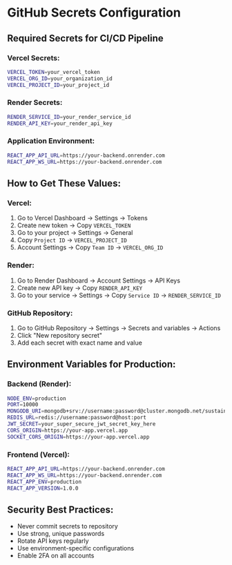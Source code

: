 # GitHub Secrets Configuration

## Required Secrets for CI/CD Pipeline

### Vercel Secrets:
```bash
VERCEL_TOKEN=your_vercel_token
VERCEL_ORG_ID=your_organization_id  
VERCEL_PROJECT_ID=your_project_id
```

### Render Secrets:
```bash
RENDER_SERVICE_ID=your_render_service_id
RENDER_API_KEY=your_render_api_key
```

### Application Environment:
```bash
REACT_APP_API_URL=https://your-backend.onrender.com
REACT_APP_WS_URL=https://your-backend.onrender.com
```

## How to Get These Values:

### Vercel:
1. Go to Vercel Dashboard → Settings → Tokens
2. Create new token → Copy `VERCEL_TOKEN`
3. Go to your project → Settings → General
4. Copy `Project ID` → `VERCEL_PROJECT_ID`
5. Account Settings → Copy `Team ID` → `VERCEL_ORG_ID`

### Render:
1. Go to Render Dashboard → Account Settings → API Keys
2. Create new API key → Copy `RENDER_API_KEY`
3. Go to your service → Settings → Copy `Service ID` → `RENDER_SERVICE_ID`

### GitHub Repository:
1. Go to GitHub Repository → Settings → Secrets and variables → Actions
2. Click "New repository secret"
3. Add each secret with exact name and value

## Environment Variables for Production:

### Backend (Render):
```bash
NODE_ENV=production
PORT=10000
MONGODB_URI=mongodb+srv://username:password@cluster.mongodb.net/sustainable
REDIS_URL=redis://username:password@host:port
JWT_SECRET=your_super_secure_jwt_secret_key_here
CORS_ORIGIN=https://your-app.vercel.app
SOCKET_CORS_ORIGIN=https://your-app.vercel.app
```

### Frontend (Vercel):
```bash
REACT_APP_API_URL=https://your-backend.onrender.com
REACT_APP_WS_URL=https://your-backend.onrender.com
REACT_APP_ENV=production
REACT_APP_VERSION=1.0.0
```

## Security Best Practices:
- Never commit secrets to repository
- Use strong, unique passwords
- Rotate API keys regularly
- Use environment-specific configurations
- Enable 2FA on all accounts